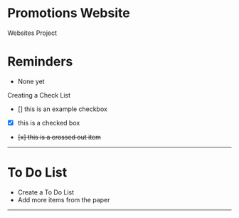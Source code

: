 # Promotions Website
Websites Project

# Reminders
- None yet

Creating a Check List
- [] this is an example checkbox
- [x] this is a checked box
- <del> [x] this is a crossed out item </del>

---

# To Do List
- Create a To Do List
- Add more items from the paper


---
